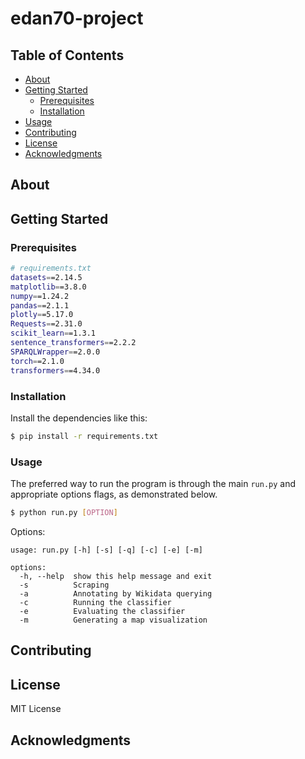 # edan70-project

## Table of Contents
- [About](#about)
- [Getting Started](#getting-started)
  - [Prerequisites](#prerequisites)
  - [Installation](#installation)
- [Usage](#usage)
- [Contributing](#contributing)
- [License](#license)
- [Acknowledgments](#acknowledgments)

## About


## Getting Started
### Prerequisites

```sh
# requirements.txt
datasets==2.14.5
matplotlib==3.8.0
numpy==1.24.2
pandas==2.1.1
plotly==5.17.0
Requests==2.31.0
scikit_learn==1.3.1
sentence_transformers==2.2.2
SPARQLWrapper==2.0.0
torch==2.1.0
transformers==4.34.0

```

### Installation
Install the dependencies like this:
```sh
$ pip install -r requirements.txt
```



### Usage
The preferred way to run the program is through the main ```run.py``` and appropriate options flags, as demonstrated below. 
```sh
$ python run.py [OPTION]
```
Options:
```
usage: run.py [-h] [-s] [-q] [-c] [-e] [-m]

options:
  -h, --help  show this help message and exit
  -s          Scraping
  -a          Annotating by Wikidata querying
  -c          Running the classifier
  -e          Evaluating the classifier
  -m          Generating a map visualization
```


## Contributing


## License
MIT License

## Acknowledgments
